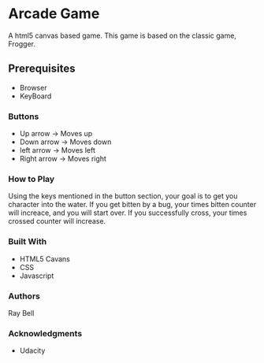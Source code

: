 # Arcade Game
A html5 canvas based game. This game is based on the classic game, Frogger.

## Prerequisites
* Browser
* KeyBoard

### Buttons
* Up arrow -> Moves up
* Down arrow -> Moves down
* left arrow -> Moves left
* Right arrow -> Moves right

### How to Play
Using the keys mentioned in the button section, your goal is to get you character into the water. If you get bitten by a bug, your times bitten counter will increace, and you will start over. If you successfully cross, your times crossed counter will increase.


### Built With
* HTML5 Cavans
* CSS
* Javascript


### Authors
Ray Bell


### Acknowledgments
* Udacity